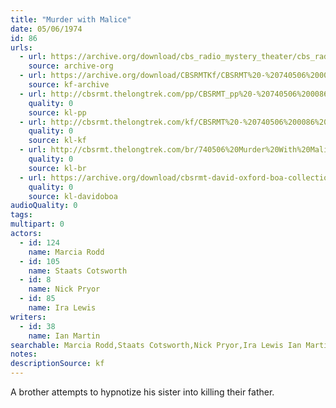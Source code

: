 ```yaml
---
title: "Murder with Malice"
date: 05/06/1974
id: 86
urls: 
  - url: https://archive.org/download/cbs_radio_mystery_theater/cbs_radio_mystery_theater-0051-0100.zip/cbs_radio_mystery_theater-0051-0100%2Fcbsrmt_0086_murder_with_malice.mp3
    source: archive-org
  - url: https://archive.org/download/CBSRMTKf/CBSRMT%20-%20740506%200086%20Murder%20With%20Malice_kf.mp3
    source: kf-archive
  - url: http://cbsrmt.thelongtrek.com/pp/CBSRMT_pp%20-%20740506%200086%20Murder%20with%20Malice.mp3
    quality: 0
    source: kl-pp
  - url: http://cbsrmt.thelongtrek.com/kf/CBSRMT%20-%20740506%200086%20Murder%20With%20Malice_kf.mp3
    quality: 0
    source: kl-kf
  - url: http://cbsrmt.thelongtrek.com/br/740506%20Murder%20With%20Malice%20-%20WOR.mp3
    quality: 0
    source: kl-br
  - url: https://archive.org/download/cbsrmt-david-oxford-boa-collection/CBSRMT-740506-0086-Murder-With-Malice-(64-44)_kf-{BoA}.mp3
    quality: 0
    source: kl-davidoboa
audioQuality: 0
tags: 
multipart: 0
actors:  
  - id: 124
    name: Marcia Rodd  
  - id: 105
    name: Staats Cotsworth  
  - id: 8
    name: Nick Pryor  
  - id: 85
    name: Ira Lewis
writers:  
  - id: 38
    name: Ian Martin
searchable: Marcia Rodd,Staats Cotsworth,Nick Pryor,Ira Lewis Ian Martin
notes: 
descriptionSource: kf
---
```

A brother attempts to hypnotize his sister into killing their father.